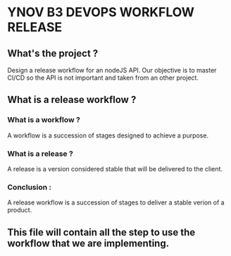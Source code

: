 # YNOV B3 DEVOPS WORKFLOW RELEASE

## What's the project ?
Design a release workflow for an nodeJS API. Our objective is to master CI/CD so the API is not important and taken from an other project.

## What is a release workflow ?
### What is a workflow ?
A workflow is a succession of stages designed to achieve a purpose.
### What is a release ?
A release is a version considered stable that will be delivered to the client.
### Conclusion :
A release workflow is a succession of stages to deliver a stable verion of a product.

## This file will contain all the step to use the workflow that we are implementing.



